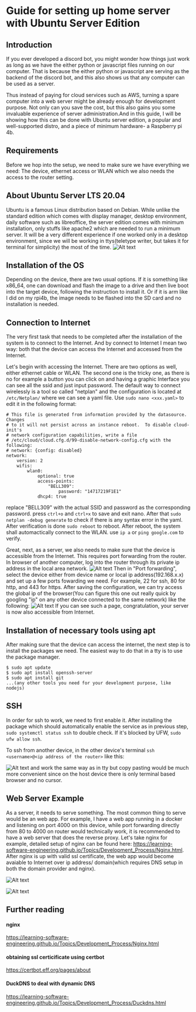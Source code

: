 # Guide for setting up home server with Ubuntu Server Edition

## Introduction
If you ever developed a discord bot, you might wonder how things just work as long as we have the either python or javascript files running on our computer. That is because the either python or javascript are serving as the backend of the discord bot, and this also shows us that any computer can be used as a server.  

Thus instead of paying for cloud services such as AWS, turning a spare computer into a web server might be already enough for development purpose. Not only can you save the cost, but this also gains you some invaluable experience of server administration.And in this guide, I will be showing how this can be done with Ubuntu server edition, a popular and well-supported distro, and a piece of minimum hardware- a Raspberry pi 4b.

## Requirements

Before we hop into the setup, we need to make sure we have everything we need: The device, ethernet access or WLAN which we also needs the access to the router setting.

## About Ubuntu Server LTS 20.04
Ubuntu is a famous Linux distribution based on Debian. While unlike the standard edition which comes with display manager, desktop environment, daily software such as libreoffice, the server edition comes with minimum installation, only stuffs like apache2 which are needed to run a minimum server. It will be a very different experience if one worked only in a desktop environment, since we will be working in ttys(teletype writer, but takes it for terminal for simplicity) the most of the time.
![Alt text](Assets/IMG_20240315_021624_8542.jpg)

## Installation of the OS

Depending on the device, there are two usual options. If it is something like x86_64, one can download and flash the image to a drive and then live boot into the target device, following the instruction to install it. Or if it is arm like I did on my rpi4b, the image needs to be flashed into the SD card and no installation is needed. 

## Connection to Internet
The very first task that needs to be completed after the installation of the system is to connect to the Internet. And by connect to Internet I mean two way: both that the device can access the Internet and accessed from the Internet.  

Let's begin writh accessing the Internet. There are two options as well, either ethernet cable or WLAN. The second one is the tricky one, as there is no for example a button you can click on and having a graphic Interface you can see all the ssid and just input password. The default way to connect wirelessly is a tool so called "netplan" and the configuration is located at `/etc/Netplan/` where we can see a yaml file. Use `sudo nano <xxx.yaml>` to edit it in the following format:

```
# This file is generated from information provided by the datasource.  Changes
# to it will not persist across an instance reboot.  To disable cloud-init's
# network configuration capabilities, write a file
# /etc/cloud/cloud.cfg.d/99-disable-network-config.cfg with the following:
# network: {config: disabled}
network:
    version: 2
    wifis:
        wlan0:
            optional: true
            access-points:
                "BELL309":
                    password: "14717219F1E1"
            dhcp4: true  

```
replace "BELL309" with the actual SSID and password as the corresponding password. press `ctrl+o` and `ctrl+x` to save and exit nano. After that `sudo netplan -debug generate` to check if there is any syntax error in the yaml. After verification is done `sudo reboot` to reboot. After reboot, the system shall automactically connect to the WLAN. use `ip a` or `ping google.com` to verify.  

Great, next, as a server, we also needs to make sure that the device is accessible from the Internet. This requires port forwarding from the router.
In browser of another computer, log into the router through its private ip address in the local area network. 
![Alt text](Assets/port.png)
Then in "Port forwarding", select the device either from device name or local ip address(192.168.x.x) and set up a few ports fowarding we need. For example, 22 for ssh, 80 for http, and 443 for https. After saving the configuration, we can try access the global ip of the browser(You can figure this one out really quick by googling "ip" on any other device connected to the same network) like the following: 
![Alt text](Assets/image.png)
If you can see such a page, congratulation, your server is now also accessible from Internet.
## Installation of necessary tools using apt

After making sure that the device can access the internet, the next step is to install the packages we need. The easiest way to do that in a tty is to use the package manager.
```
$ sudo apt update
$ sudo apt install openssh-server
$ sudo apt install git
...(any other tools you need for your development purpose, like nodejs)
```

## SSH
In order for ssh to work, we need to first enable it. After installing the package which should automatically enable the service as in previous step, `sudo systemctl status ssh` to double check. If it's blocked by UFW, `sudo ufw allow ssh`.  

To ssh from another device, in the other device's terminal
`ssh <username>@<ip address of the router>` like this:  

![Alt text](Assets/ssh.png)
and work the same way as in tty but copy pasting would be much more convenient since on the host device there is only terminal based browser and no cursor.

## Web Server Example

As a server, it needs to serve something. The most common thing to serve would be an web app. For example, I have a web app running in a docker and listening on port 4000 on this device, while port forwarding directly from 80 to 4000 on router would technically work, it is recommended to have a web server that does the reverse proxy. Let's take nginx for example, detailed setup of nginx can be found here: https://learning-software-engineering.github.io/Topics/Development_Process/Nginx.html. After nginx is up with valid ssl certificate, the web app would become avaiable to Internet over ip address/ domain(which requires DNS setup in both the domain provider and nginx).  

![Alt text](Assets/nginx.png)

![Alt text](Assets/invidious.png)
## Further reading
#### nginx
https://learning-software-engineering.github.io/Topics/Development_Process/Nginx.html

#### obtaining ssl certicificate using certbot

https://certbot.eff.org/pages/about

#### DuckDNS to deal with dynamic DNS

https://learning-software-engineering.github.io/Topics/Development_Process/Duckdns.html


